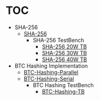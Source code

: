 # TOC
- SHA-256 
  - [SHA-256](Code/simplified_sha256/simplified_sha256_OPT.sv)
    - SHA-256 TestBench 
      - [SHA-256 20W TB](Code/simplified_sha256/tb_simplified_sha256_20w.sv)
      - [SHA-256 30W TB](Code/simplified_sha256/tb_simplified_sha256_30w.sv)
      - [SHA-256 40W TB](Code/simplified_sha256/tb_simplified_sha256_40w.sv)
- BTC Hashing Implementation
  - [BTC-Hashing-Parallel](Code/bitcoin_hash/bitcoin_hash_par.sv)
  - [BTC-Hashing-Serial](Code/bitcoin_hash/bitcoin_hash_serial_opt.sv)
    - BTC Hashing TestBench  
      - [BTC-Hashing-TB](Code/bitcoin_hash/tb_bitcoin_hash.sv)
